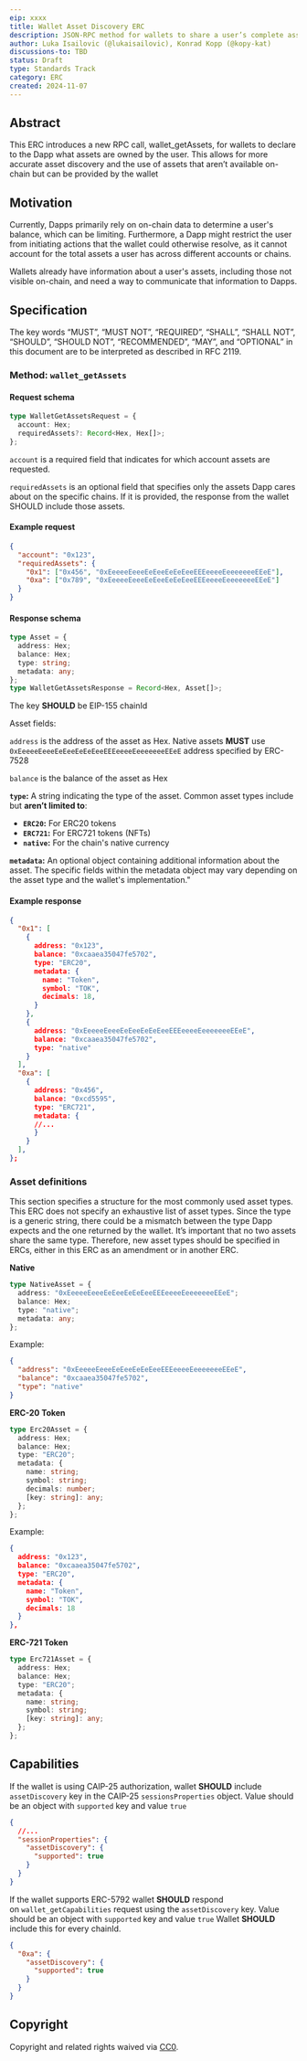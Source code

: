 ```yaml
---
eip: xxxx
title: Wallet Asset Discovery ERC
description: JSON-RPC method for wallets to share a user’s complete asset list with Dapps, including assets not easily discoverable through on-chain information alone.
author: Luka Isailovic (@lukaisailovic), Konrad Kopp (@kopy-kat)
discussions-to: TBD
status: Draft
type: Standards Track
category: ERC
created: 2024-11-07
---
```


## Abstract

This ERC introduces a new RPC call, wallet_getAssets, for wallets to declare to the Dapp what assets are owned by the user. This allows for more accurate asset discovery and the use of assets that aren’t available on-chain but can be provided by the wallet

## Motivation

Currently, Dapps primarily rely on on-chain data to determine a user's balance, which can be limiting. Furthermore, a Dapp might restrict the user from initiating actions that the wallet could otherwise resolve, as it cannot account for the total assets a user has across different accounts or chains.

Wallets already have information about a user's assets, including those not visible on-chain, and need a way to communicate that information to Dapps.

## Specification

The key words “MUST”, “MUST NOT”, “REQUIRED”, “SHALL”, “SHALL NOT”, “SHOULD”, “SHOULD NOT”, “RECOMMENDED”, “MAY”, and “OPTIONAL” in this document are to be interpreted as described in RFC 2119.

### Method: `wallet_getAssets`

#### Request schema

```ts
type WalletGetAssetsRequest = {
  account: Hex;
  requiredAssets?: Record<Hex, Hex[]>;
};
```

`account` is a required field that indicates for which account assets are requested.

`requiredAssets` is an optional field that specifies only the assets Dapp cares about on the specific chains. If it is provided, the response from the wallet SHOULD include those assets.

#### Example request

```json
{
  "account": "0x123",
  "requiredAssets": {
    "0x1": ["0x456", "0xEeeeeEeeeEeEeeEeEeEeeEEEeeeeEeeeeeeeEEeE"],
    "0xa": ["0x789", "0xEeeeeEeeeEeEeeEeEeEeeEEEeeeeEeeeeeeeEEeE"]
  }
}
```

#### Response schema

```ts
type Asset = {
  address: Hex;
  balance: Hex;
  type: string;
  metadata: any;
};
type WalletGetAssetsResponse = Record<Hex, Asset[]>;
```

The key **SHOULD** be EIP-155 chainId

Asset fields:

`address` is the address of the asset as Hex. Native assets **MUST** use `0xEeeeeEeeeEeEeeEeEeEeeEEEeeeeEeeeeeeeEEeE` address specified by ERC-7528

`balance` is the balance of the asset as Hex

**`type`:** A string indicating the type of the asset. Common asset types include but **aren’t limited to**:

- **`ERC20`:** For ERC20 tokens
- **`ERC721`:** For ERC721 tokens (NFTs)
- **`native`:** For the chain's native currency

**`metadata`:** An optional object containing additional information about the asset. The specific fields within the metadata object may vary depending on the asset type and the wallet's implementation."

#### Example response

```json
{
  "0x1": [
    {
      address: "0x123",
      balance: "0xcaaea35047fe5702",
      type: "ERC20",
      metadata: {
        name: "Token",
        symbol: "TOK",
        decimals: 18,
      }
    },
    {
      address: "0xEeeeeEeeeEeEeeEeEeEeeEEEeeeeEeeeeeeeEEeE",
      balance: "0xcaaea35047fe5702",
      type: "native"
    }
  ],
  "0xa": [
    {
      address: "0x456",
      balance: "0xcd5595",
      type: "ERC721",
      metadata: {
      //...
      }
    }
  ],
};
```

### Asset definitions

This section specifies a structure for the most commonly used asset types.
This ERC does not specify an exhaustive list of asset types. Since the type is a generic string, there could be a mismatch between the type Dapp expects and the one returned by the wallet. It’s important that no two assets share the same type. Therefore, new asset types should be specified in ERCs, either in this ERC as an amendment or in another ERC.

**Native**

```ts
type NativeAsset = {
  address: "0xEeeeeEeeeEeEeeEeEeEeeEEEeeeeEeeeeeeeEEeE";
  balance: Hex;
  type: "native";
  metadata: any;
};
```

Example:

```json
{
  "address": "0xEeeeeEeeeEeEeeEeEeEeeEEEeeeeEeeeeeeeEEeE",
  "balance": "0xcaaea35047fe5702",
  "type": "native"
}
```

**ERC-20 Token**

```ts
type Erc20Asset = {
  address: Hex;
  balance: Hex;
  type: "ERC20";
  metadata: {
    name: string;
    symbol: string;
    decimals: number;
    [key: string]: any;
  };
};
```

Example:

```json
{
  address: "0x123",
  balance: "0xcaaea35047fe5702",
  type: "ERC20",
  metadata: {
    name: "Token",
    symbol: "TOK",
    decimals: 18
  }
},
```

**ERC-721 Token**

```ts
type Erc721Asset = {
  address: Hex;
  balance: Hex;
  type: "ERC20";
  metadata: {
    name: string;
    symbol: string;
    [key: string]: any;
  };
};
```

## Capabilities

If the wallet is using CAIP-25 authorization, wallet **SHOULD** include `assetDiscovery` key in the CAIP-25 `sessionsProperties` object. Value should be an object with `supported` key and value `true`

```json
{
  //...
  "sessionProperties": {
    "assetDiscovery": {
      "supported": true
    }
  }
}
```

If the wallet supports ERC-5792 wallet **SHOULD** respond on `wallet_getCapabilities` request using the `assetDiscovery` key. Value should be an object with `supported` key and value `true`
Wallet **SHOULD** include this for every chainId.

```json
{
  "0xa": {
    "assetDiscovery": {
      "supported": true
    }
  }
}
```

## Copyright

Copyright and related rights waived via [CC0](../LICENSE.md).
